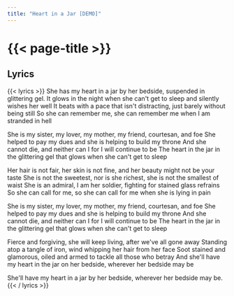 ```yaml
---
title: "Heart in a Jar [DEMO]"
---
```

# {{< page-title >}}

## Lyrics
{{< lyrics >}}
She has my heart in a jar by her bedside, suspended in glittering gel.
It glows in the night when she can't get to sleep and silently wishes her well
It beats with a pace that isn't distracting, just barely without being still
So she can remember me, she can remember me when I am stranded in hell

She is my sister, my lover, my mother, my friend, courtesan, and foe
She helped to pay my dues and she is helping to build my throne
And she cannot die, and neither can I for I will continue to be
The heart in the jar in the glittering gel that glows when she can't get to sleep

Her hair is not fair, her skin is not fine, and her beauty might not be your taste
She is not the sweetest, nor is she richest, she is not the smallest of waist
She is an admiral, I am her soldier, fighting for stained glass refrains
So she can call for me, so she can call for me when she is lying in pain

She is my sister, my lover, my mother, my friend, courtesan, and foe
She helped to pay my dues and she is helping to build my throne
And she cannot die, and neither can I for I will continue to be
The heart in the jar in the glittering gel that glows when she can't get to sleep

Fierce and forgiving, she will keep living, after we've all gone away
Standing atop a tangle of iron, wind whipping her hair from her face
Soot stained and glamorous, oiled and armed to tackle all those who betray
And she'll have my heart in the jar on her bedside, wherever her bedside may be

She'll have my heart in a jar by her bedside, wherever her bedside may be.
{{< / lyrics >}}
